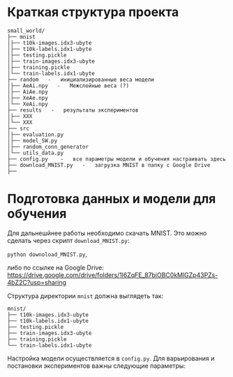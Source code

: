 # Краткая структура проекта
```
small_world/
├── mnist
│├── t10k-images.idx3-ubyte
│├── t10k-labels.idx1-ubyte
│├── testing.pickle
│├── train-images.idx3-ubyte
│├── training.pickle
│└── train-labels.idx1-ubyte
├── random   -   инициализированные веса модели
│├── AeAi.npy   -   Межслойные веса (?)
│├── AiAe.npy
│├── XeAe.npy
│└── XeAi.npy
├── results   -   результаты экспериментов
│├── XXX
│└── XXX
├── src
│├── evaluation.py
│├── model_SW.py
│├── random_conn_generator
│└── utils_data.py
├── config.py    -   все параметры модели и обучения настраивать здесь
├── download_MNIST.py   -   загрузка MNIST в папку с Google Drive
├── 
```


# Подготовка данных и модели для обучения
Для дальнешйнее работы необходимо скачать MNIST. Это можно сделать через скрипт ```download_MNIST.py```:

```python downoload_MNIST.py```, 

либо по ссылке на Google Drive:
https://drive.google.com/drive/folders/1l6ZqFE_87biOBC0kMlGZp43PZs-4bZ2C?usp=sharing


Структура директории ```mnist``` должна выглядеть так:
```
mnist/
├── t10k-images.idx3-ubyte
├── t10k-labels.idx1-ubyte
├── testing.pickle
├── train-images.idx3-ubyte
├── training.pickle
└── train-labels.idx1-ubyte
```


Настройка модели осуществляется в ```config.py```. Для варьирования и постановки экспериментов важны следующие параметры:
